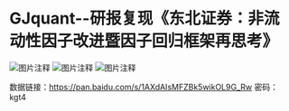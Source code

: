 # GJquant--研报复现《东北证券：非流动性因子改进暨因子回归框架再思考》

![图片注释](http://storage-uqer.datayes.com/5b0e30e964180801106141b1/db1e5b48-7468-11e8-bb70-0242ac140002)
![图片注释](http://storage-uqer.datayes.com/5b0e30e964180801106141b1/e00988da-7468-11e8-bb70-0242ac140002)
![图片注释](http://storage-uqer.datayes.com/5b0e30e964180801106141b1/e419009a-7468-11e8-87bb-0242ac140002)

数据链接：https://pan.baidu.com/s/1AXdAIsMFZBk5wikOL9G_Rw 密码：kgt4